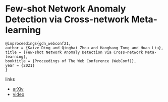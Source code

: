 # Few-shot Network Anomaly Detection via Cross-network Meta-learning

```
@inproceedings{gdn_webconf21,
author = {Kaize Ding and Qinghai Zhou and Hanghang Tong and Huan Liu},
title = {Few-shot Network Anomaly Detection via Cross-network Meta-learning},
booktitle = {Proceedings of The Web Conference (WebConf)},
year = {2021}
}
```

links
- [arXiv](https://arxiv.org/abs/2102.11165)
- [video](https://www.youtube.com/watch?v=imHczXR5Qbo)